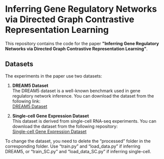 # Inferring Gene Regulatory Networks via Directed Graph Contrastive Representation Learning

This repository contains the code for the paper **"Inferring Gene Regulatory Networks via Directed Graph Contrastive Representation Learning"**. 

## Datasets

The experiments in the paper use two datasets:

1. **DREAM5 Dataset**  
   The DREAM5 dataset is a well-known benchmark used in gene regulatory network inference. You can download the dataset from the following link:  
   [DREAM5 Dataset](https://www.synapse.org/Synapse:syn2787209/wiki/70349)

2. **Single-cell Gene Expression Dataset**  
   This dataset is derived from single-cell RNA-seq experiments. You can download the dataset from the following repository:  
   [Single-cell Gene Expression Dataset](https://github.com/zpliulab/GENELink)


To change the dataset, you need to delete the “processed” folder in the corresponding folder. Use “train.py” and “load_data.py” if inferring DREAM5, or “train_SC.py” and “load_data_SC.py” if inferring single-cell.
